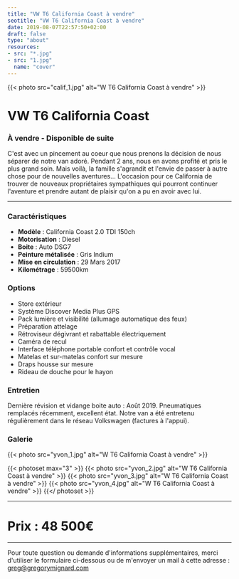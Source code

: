 ```yaml
---
title: "VW T6 California Coast à vendre"
seotitle: "VW T6 California Coast à vendre"
date: 2019-08-07T22:57:50+02:00
draft: false
type: "about"
resources:
- src: "*.jpg"
- src: "1.jpg"
  name: "cover"
---
```


{{< photo src="calif_1.jpg" alt="W T6 California Coast à vendre" >}}

# VW T6 California Coast
### À vendre - Disponible de suite

C'est avec un pincement au coeur que nous prenons la décision de nous séparer de notre van adoré. Pendant 2 ans, nous en avons profité et pris le plus grand soin. Mais voilà, la famille s'agrandit et l'envie de passer à autre chose pour de nouvelles aventures... L'occasion pour ce California de trouver de nouveaux propriétaires sympathiques qui pourront continuer l'aventure et prendre autant de plaisir qu'on a pu en avoir avec lui.

***

### Caractéristiques

* **Modèle** : California Coast 2.0 TDI 150ch
* **Motorisation** : Diesel
* **Boite** : Auto DSG7
* **Peinture métalisée** : Gris Indium
* **Mise en circulation** : 29 Mars 2017
* **Kilométrage** : 59500km

### Options

* Store extérieur
* Système Discover Media Plus GPS
* Pack lumière et visibilité (allumage automatique des feux)
* Préparation attelage
* Rétroviseur dégivrant et rabattable électriquement
* Caméra de recul
* Interface téléphone portable confort et contrôle vocal
* Matelas et sur-matelas confort sur mesure
* Draps housse sur mesure
* Rideau de douche pour le hayon

### Entretien

Dernière révision et vidange boite auto : Août 2019.
Pneumatiques remplacés récemment, excellent état.
Notre van a été entretenu régulièrement dans le réseau Volkswagen (factures à l'appui).

### Galerie

{{< photo src="yvon_1.jpg" alt="W T6 California Coast à vendre" >}}

{{< photoset max="3" >}}
  {{< photo src="yvon_2.jpg" alt="W T6 California Coast à vendre" >}}
  {{< photo src="yvon_3.jpg" alt="W T6 California Coast à vendre" >}}
  {{< photo src="yvon_4.jpg" alt="W T6 California Coast à vendre" >}}
{{</ photoset >}}

***

# Prix : 48 500€

***

Pour toute question ou demande d'informations supplémentaires, merci d'utiliser le formulaire ci-dessous ou de m'envoyer un mail à cette adresse : [greg@gregorymignard.com](mailto:greg@gregorymignard.com)

<br style="margin: 30px">
